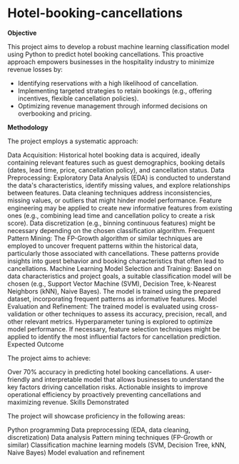 # Hotel-booking-cancellations
**Objective**

This project aims to develop a robust machine learning classification model using Python to predict hotel booking cancellations. This proactive approach empowers businesses in the hospitality industry to minimize revenue losses by:

* Identifying reservations with a high likelihood of cancellation.
* Implementing targeted strategies to retain bookings (e.g., offering incentives, flexible cancellation policies).
* Optimizing revenue management through informed decisions on overbooking and pricing.

**Methodology**

The project employs a systematic approach:

Data Acquisition:
Historical hotel booking data is acquired, ideally containing relevant features such as guest demographics, booking details (dates, lead time, price, cancellation policy), and cancellation status.
Data Preprocessing:
Exploratory Data Analysis (EDA) is conducted to understand the data's characteristics, identify missing values, and explore relationships between features.
Data cleaning techniques address inconsistencies, missing values, or outliers that might hinder model performance.
Feature engineering may be applied to create new informative features from existing ones (e.g., combining lead time and cancellation policy to create a risk score).
Data discretization (e.g., binning continuous features) might be necessary depending on the chosen classification algorithm.
Frequent Pattern Mining:
The FP-Growth algorithm or similar techniques are employed to uncover frequent patterns within the historical data, particularly those associated with cancellations.
These patterns provide insights into guest behavior and booking characteristics that often lead to cancellations.
Machine Learning Model Selection and Training:
Based on data characteristics and project goals, a suitable classification model will be chosen (e.g., Support Vector Machine (SVM), Decision Tree, k-Nearest Neighbors (kNN), Naive Bayes).
The model is trained using the prepared dataset, incorporating frequent patterns as informative features.
Model Evaluation and Refinement:
The trained model is evaluated using cross-validation or other techniques to assess its accuracy, precision, recall, and other relevant metrics.
Hyperparameter tuning is explored to optimize model performance.
If necessary, feature selection techniques might be applied to identify the most influential factors for cancellation prediction.
Expected Outcome

The project aims to achieve:

Over 70% accuracy in predicting hotel booking cancellations.
A user-friendly and interpretable model that allows businesses to understand the key factors driving cancellation risks.
Actionable insights to improve operational efficiency by proactively preventing cancellations and maximizing revenue.
Skills Demonstrated

The project will showcase proficiency in the following areas:

Python programming
Data preprocessing (EDA, data cleaning, discretization)
Data analysis
Pattern mining techniques (FP-Growth or similar)
Classification machine learning models (SVM, Decision Tree, kNN, Naive Bayes)
Model evaluation and refinement
